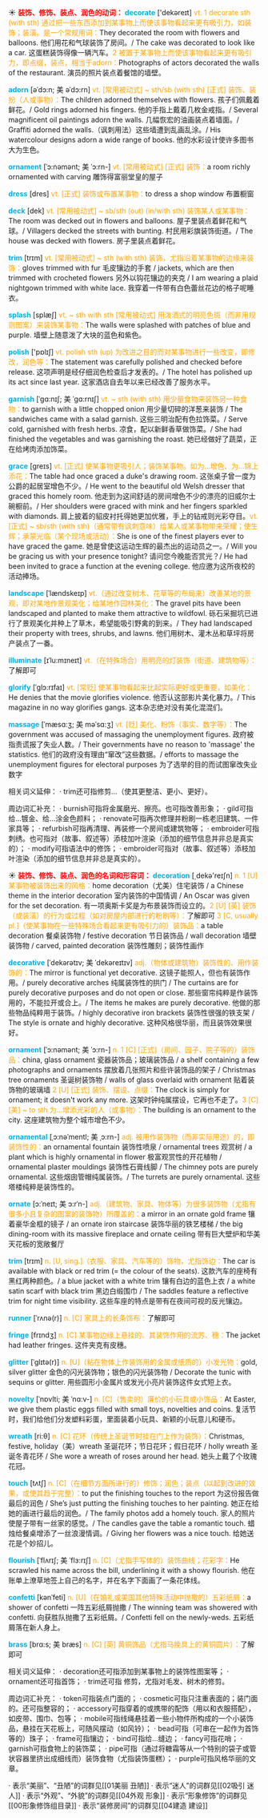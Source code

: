☀ <font color="red">**装饰、修饰、装点、润色的动词：**</font>
<font color="sky blue">**decorate**</font> ['dekəreɪt] 
<font color="orange">vt. 1 decorate sth (with sth) 通过把一些东西添加到某事物上而使该事物看起来更有吸引力，如装饰；装潢。是一个常规用词：</font>They decorated the room with flowers and balloons. 他们用花和气球装饰了房间。/ The cake was decorated to look like a car. 这蛋糕装饰得像一辆汽车。<font color="orange">2 被置于某事物上而使该事物看起来更有吸引力，即点缀，装点，相当于adorn：</font>Photographs of actors decorated the walls of the restaurant. 演员的照片装点着餐馆的墙壁。
           
<font color="sky blue">**adorn**</font> [əˈdɔ:n; 美 əˈdɔ:rn]
<font color="orange">vt. [常用被动式] ~ sth/sb (with sth) [正式] 装饰、装扮（人或事物）：</font>The children adorned themselves with flowers. 孩子们佩戴着鲜花。/ Gold rings adorned his fingers. 他的手指上戴着几枚金戒指。/ Several magnificent oil paintings adorn the walls. 几幅恢宏的油画装点着墙面。/ Graffiti adorned the walls.（讽刺用法）这些墙遭到乱画乱涂。/ His watercolour designs adorn a wide range of books. 他的水彩设计使许多图书大为生色。
           
<font color="sky blue">**ornament**</font> [ˈɔ:nəmənt; 美 ˈɔ:rn-]
<font color="orange">vt. [常用被动式] [正式] 装饰：</font>a room richly ornamented with carving 雕饰得富丽堂皇的屋子

<font color="sky blue">**dress**</font> [dres] 
<font color="orange">vt. [正式] 装饰或布置某事物：</font>to dress a shop window 布置橱窗
           
<font color="sky blue">**deck**</font> [dek]
<font color="orange">vt. [常用被动式] ~ sb/sth (out) (in/with sth) 装饰某人或某事物：</font>The room was decked out in flowers and balloons. 屋子里装点着鲜花和气球。/ Villagers decked the streets with bunting. 村民用彩旗装饰街道。/ The house was decked with flowers. 房子里装点着鲜花。
           
<font color="sky blue">**trim**</font> [trɪm]
<font color="orange">vt. [常用被动式] ~ sth (with sth) 装饰，尤指沿着某事物的边缘来装饰：</font>gloves trimmed with fur 毛皮镶边的手套 / jackets, which are then trimmed with crocheted flowers 另外以钩花镶边的夹克 / I am wearing a plaid nightgown trimmed with white lace. 我穿着一件带有白色蕾丝花边的格子呢睡衣。
           
<font color="sky blue">**splash**</font> [splæʃ]
<font color="orange">vt. ~ sth with sth [常用被动式] 用泼洒式的明亮色斑（而非用规则图案）来装饰某事物：</font>The walls were splashed with patches of blue and purple. 墙壁上随意泼了大块的蓝色和紫色。

<font color="sky blue">**polish**</font> ['pɒlɪʃ] 
<font color="orange">vt. polish sth (up) 为改进之目的而对某事物进行一些改变，即修改，润色等：</font>The statement was carefully polished and checked before release. 这项声明是经仔细润色检查后才发表的。/ The hotel has polished up its act since last year. 这家酒店自去年以来已经改善了服务水平。
           
<font color="sky blue">**garnish**</font> [ˈgɑ:nɪʃ; 美 ˈgɑ:rnɪʃ]
<font color="orange">vt. ~ sth (with sth) 用少量食物来装饰另一种食物：</font>to garnish with a little chopped onion 用少量切碎的洋葱来装饰 / The sandwiches came with a salad garnish. 这些三明治配有色拉饰菜。/ Serve cold, garnished with fresh herbs. 凉食，配以新鲜香草做饰菜。/ She had finished the vegetables and was garnishing the roast. 她已经做好了蔬菜，正在给烤肉添加饰菜。
           
<font color="sky blue">**grace**</font> [greɪs]
<font color="orange">vt. [正式] 使某事物更吸引人；装饰某事物。如为…增色、为…锦上添花：</font>The table had once graced a duke's drawing room. 这张桌子曾一度为公爵的起居室增色不少。/ He went to the beautiful old Welsh dresser that graced this homely room. 他走到为这间舒适的房间增色不少的漂亮的旧威尔士碗橱前。/ Her shoulders were graced with mink and her fingers sparkled with diamonds. 肩上披着的貂皮衬托得她更加优雅，手上的钻戒则光彩夺目。<font color="orange">vt. [正式] ~ sb/sth (with sth)（通常带有讽刺意味）给某人或某事物带来荣耀；使生辉；承蒙光临（某个现场或活动）：</font>She is one of the finest players ever to have graced the game. 她是曾使这运动生辉的最杰出的运动员之一。/ Will you be gracing us with your presence tonight? 请问您今晚能否赏光？/ He had been invited to grace a function at the evening college. 他应邀为这所夜校的活动捧场。
           
<font color="sky blue">**landscape**</font> [ˈlændskeɪp]
<font color="orange">vt.（通过改变树木、花草等的布局来）改善某地的景观，即对某地作景观美化；给某地作园林美化：</font>The gravel pits have been landscaped and planted to make them attractive to wildfowl. 砾石采掘坑已进行了景观美化并种上了草木，希望能吸引野禽的到来。/ They had landscaped their property with trees, shrubs, and lawns. 他们用树木、灌木丛和草坪将房产装点了一番。
           
<font color="sky blue">**illuminate**</font> [ɪˈlu:mɪneɪt]
<font color="orange">vt.（在特殊场合）用明亮的灯装饰（街道、建筑物等）：</font>了解即可

<font color="sky blue">**glorify**</font> [ˈglɔ:rɪfaɪ]
<font color="orange">vt. [常贬] 使某事物看起来比起实际更好或更重要，如美化：</font>He denies that the movie glorifies violence. 他否认这部影片美化暴力。/ This magazine in no way glorifies gangs. 这本杂志绝对没有美化混混们。
           
<font color="sky blue">**massage**</font> [ˈmæsɑ:ʒ; 美 məˈsɑ:ʒ]
<font color="orange">vt. [贬] 美化、粉饰（事实、数字等）：</font>The government was accused of massaging the unemployment figures. 政府被指责谎报了失业人数。/ Their governments have no reason to 'massage' the statistics. 他们的政府没有理由“窜改”这些数据。/ efforts to massage the unemployment figures for electoral purposes 为了选举的目的而试图窜改失业数字

相关词义延伸：
· trim还可指修剪…（使其更整洁、更小、更好）。

周边词汇补充：
· burnish可指将金属磨光、擦亮。也可指改善形象；
· gild可指给…镀金、给…涂金色颜料；
· renovate可指再次修理并粉刷一栋老旧建筑、一件家具等；
· refurbish可指再清理、再装修一个房间或建筑物等；
· embroider可指刺绣。也可指对（故事、叙述等）添枝加叶渲染（添加的细节信息并非总是真实的）；
· modify可指语法中的修饰；
· embroider可指对（故事、叙述等）添枝加叶渲染（添加的细节信息并非总是真实的）。

☀ <font color="red">**装饰、修饰、装点、润色的名词和形容词：**</font>
<font color="sky blue">**decoration**</font> [͵dekə'reɪʃn] 
<font color="orange">n. 1 [U] 某事物被装饰出来的风格：</font>home decoration（尤美）住宅装饰 / a Chinese theme in the interior decoration 室内装饰的中国情调 / An Oscar was given for the set decoration. 有一项奥斯卡奖是为布景装饰而设立的。<font color="orange">2 [U] [英] 装饰（或装潢）的行为或过程（如对房屋内部进行的粉刷等）：</font>了解即可 <font color="orange">3 [C, usually pl.]（使某事物在一些特殊场合看起来更有吸引力的）装饰品：</font>a table decoration 餐桌装饰物 / festive decoration 节日装饰品 / wall decoration 墙壁装饰物 / carved, painted decoration 装饰性雕刻；装饰性画作
           
<font color="sky blue">**decorative**</font> [ˈdekərətɪv; 美 ˈdekəreɪtɪv]
<font color="orange">adj.（物体或建筑物）装饰性的、用作装饰的：</font>The mirror is functional yet decorative. 这镜子能照人，但也有装饰作用。/ purely decorative arches 纯属装饰性的拱门 / The curtains are for purely decorative purposes and do not open or close. 那些窗帘纯粹是作装饰用的，不能拉开或合上。/ The items he makes are purely decorative. 他做的那些物品纯粹用于装饰。/ highly decorative iron brackets 装饰性很强的铁支架 / The style is ornate and highly decorative. 这种风格很华丽，而且装饰效果很好。
           
<font color="sky blue">**ornament**</font> [ˈɔ:nəmənt; 美 ˈɔ:rn-]
<font color="orange">n. 1 [C] [正式]（房间、园子、院子等的）装饰品：</font>china, glass ornament 瓷器装饰品；玻璃装饰品 / a shelf containing a few photographs and ornaments 摆放着几张照片和些许装饰品的架子 / Christmas tree ornaments 圣诞树装饰物 / walls of glass overlaid with ornament 贴着装饰物的玻璃墙 <font color="orange">2 [U] [正式] 装饰、摆设、点缀：</font>The clock is simply for ornament; it doesn't work any more. 这架时钟纯属摆设，它再也不走了。<font color="orange">3 [C] [美] ~ to sth 为…增添光彩的人（或事物）：</font>The building is an ornament to the city. 这座建筑物为整个城市增色不少。
                      
<font color="sky blue">**ornamental**</font> [ˌɔ:nəˈmentl; 美 ˌɔ:rn-]
<font color="orange">adj. 被用作装饰物（而非实际用途）的，即装饰性的：</font>an ornamental fountain 装饰性喷泉 / ornamental trees 观赏树 / a plant which is highly ornamental in flower 极富观赏性的开花植物 / ornamental plaster mouldings 装饰性石膏线脚 / The chimney pots are purely ornamental. 这些烟囱管帽纯属装饰。/ The turrets are purely ornamental. 这些塔楼纯粹是装饰性的。

<font color="sky blue">**ornate**</font> [ɔ:ˈneɪt; 美 ɔ:rˈn-]
<font color="orange">adj.（建筑物、家具、物体等）为很多装饰物（尤指有很多小且复杂的图案的装饰物）所覆盖的：</font>a mirror in an ornate gold frame 镶着豪华金框的镜子 / an ornate iron staircase 装饰华丽的铁艺楼梯 / the big dining-room with its massive fireplace and ornate ceiling 带有巨大壁炉和华美天花板的宽敞餐厅

<font color="sky blue">**trim**</font> [trɪm]
<font color="orange">n. [U, sing.]（衣服、家具、汽车等的）饰物，尤指饰边：</font>The car is available with black or red trim (= the colour of the seats). 这款汽车的座椅有黑红两种颜色。/ a blue jacket with a white trim 镶有白边的蓝色上衣 / a white satin scarf with black trim 黑边白缎围巾 / The saddles feature a reflective trim for night time visibility. 这些车座的特点是带有在夜间可视的反光镶边。

<font color="sky blue">**runner**</font> [ˈrʌnə(r)]
<font color="orange">n. [C] 家具上的长条饰布：</font>了解即可          

<font color="sky blue">**fringe**</font> [frɪndʒ]
<font color="orange">n. [C] 某事物边缘上悬挂的、其装饰作用的流苏、穗：</font>The jacket had leather fringes. 这件夹克有皮穗。
                      
<font color="sky blue">**glitter**</font> [ˈglɪtə(r)]
<font color="orange">n. [U]（粘在物体上作装饰用的金属或纸质的）小发光物：</font>gold, silver glitter 金色的闪光装饰物；银色的闪光装饰物 / Decorate the tunic with sequins or glitter. 用些圆形小金属片或发光小亮片装饰这件女式短上衣。
         
<font color="sky blue">**novelty**</font> [ˈnɒvlti; 美 ˈnɑ:v-]
<font color="orange">n. [C]（售卖的）廉价的小玩具或小饰品：</font>At Easter, we give them plastic eggs filled with small toys, novelties and coins. 复活节时，我们给他们分发塑料彩蛋，里面装着小玩具、新颖的小玩意儿和硬币。

<font color="sky blue">**wreath**</font> [ri:θ]
<font color="orange">n. [C] 花环（传统上圣诞节时挂在门上作为装饰）：</font>Christmas, festive, holiday（美）wreath 圣诞花环；节日花环；假日花环 / holly wreath 圣诞冬青花环 / She wore a wreath of roses around her head. 她头上戴了个玫瑰花冠。

<font color="sky blue">**touch**</font> [tʌtʃ] 
<font color="orange">n. [C]（在细节方面所进行的）修饰；润色；装点（以起到改进的效果，或使其趋于完整）：</font>to put the finishing touches to the report 为这份报告做最后的润色 / She’s just putting the finishing touches to her painting. 她正在给她的画进行最后的润色。/ The family photos add a homely touch. 家人的照片使屋子带有一丝家的感觉。/ The candles gave the table a romantic touch. 蜡烛给餐桌增添了一丝浪漫情调。/ Giving her flowers was a nice touch. 给她送花是个妙招儿。
           
<font color="sky blue">**flourish**</font> [ˈflʌrɪʃ; 美 ˈflɜ:rɪʃ]
<font color="orange">n. [C]（尤指手写体的）装饰曲线；花彩字：</font>He scrawled his name across the bill, underlining it with a showy flourish. 他在账单上潦草地签上自己的名字，并在名字下面画了一条花体线。
                      
<font color="sky blue">**confetti**</font> [kənˈfeti]
<font color="orange">n. [U]（在婚礼或美国其他特殊活动中抛撒的）五彩纸屑：</font>a shower of confetti 一阵五彩纸屑抛撒 / The winning team was showered with confetti. 向获胜队抛撒了五彩纸屑。/ Confetti fell on the newly-weds. 五彩纸屑落在新人身上。

<font color="sky blue">**brass**</font> [brɑ:s; 美 bræs]
<font color="orange">n. [C] [英] 黄铜饰品（尤指马挽具上的黄铜圆片）：</font>了解即可

相关词义延伸：
· decoration还可指添加到某事物上的装饰性图案等；
· ornament还可指首饰；
· trim还可指 修剪，尤指对毛发、树木的修剪。

周边词汇补充：
· token可指装点门面的；
· cosmetic可指只注重表面的；装门面的。还可指整容的；
· accessory可指穿着的或携带的配饰（用以和衣服搭配），如皮带、围巾、包等；
· mobile可指线绳悬挂着一些小物件所构成的一个小装饰品，悬挂在天花板上，可随风摆动（如风铃）；
· bead可指（可串在一起作为首饰等的）珠子；
· frame可指镶边；
· bind可指给…缝边；
· fancy可指花哨；
· garnish可指食物上的装饰菜；
· pipe可指（通过将糖霜等从一个特别的袋子或管状容器里挤出成细线而）装饰食物（尤指装饰蛋糕）；
· purple可指风格华丽的文章。

· 表示“美丽”、“丑陋”的词群见[[01美丽 丑陋]]
· 表示“迷人”的词群见[[02吸引 迷人]]
· 表示“外观”、“外貌”的词群见[[04外观 形象]]
· 表示“形象修饰”的词群见[[00形象修饰组目录]]
· 表示“装修房间”的词群见[[04建造 建设]]
